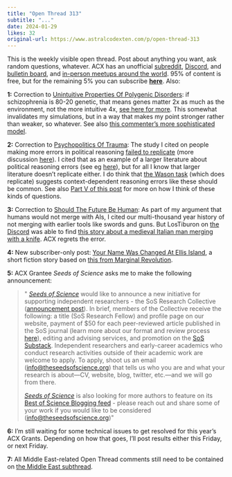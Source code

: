 ```yaml
---
title: "Open Thread 313"
subtitle: "..."
date: 2024-01-29
likes: 32
original-url: https://www.astralcodexten.com/p/open-thread-313
---
```

This is the weekly visible open thread. Post about anything you want, ask random questions, whatever. ACX has an unofficial [subreddit](https://www.reddit.com/r/slatestarcodex/), [Discord](https://discord.gg/RTKtdut), and [bulletin board](https://www.datasecretslox.com/index.php), and [in-person meetups around the world](https://www.lesswrong.com/community?filters%5B0%5D=SSC). 95% of content is free, but for the remaining 5% you can subscribe **[here](https://astralcodexten.substack.com/subscribe?)**. Also:

 **1:** Correction to [Unintuitive Properties Of Polygenic Disorders](https://www.astralcodexten.com/p/some-unintuitive-properties-of-polygenic): if schizophrenia is 80-20 genetic, that means genes matter 2x as much as the environment, not the more intuitive 4x, [see here for more](https://www.astralcodexten.com/p/some-unintuitive-properties-of-polygenic/comment/48011469). This somewhat invalidates my simulations, but in a way that makes my point stronger rather than weaker, so whatever. See also [this commenter’s more sophisticated model](https://www.astralcodexten.com/p/some-unintuitive-properties-of-polygenic/comment/48056811).

 **2:** Correction to [Psychopolitics Of Trauma](https://www.astralcodexten.com/p/the-psychopolitics-of-trauma): The study I cited on people making more errors in political reasoning [failed to replicate](https://www.astralcodexten.com/p/the-psychopolitics-of-trauma/comment/48053016) (more discussion [here](https://twitter.com/cremieuxrecueil/status/1750721484773888174)). I cited that as an example of a larger literature about political reasoning errors (see eg [here](https://www.cambridge.org/core/journals/british-journal-of-political-science/article/role-of-evidence-in-politics-motivated-reasoning-and-persuasion-among-politicians/6813A080C058E1BB4920661FF60BED6F)), but for all I know that larger literature doesn’t replicate either. I do think that [the Wason task](https://en.wikipedia.org/wiki/Wason_selection_task) (which does replicate) suggests context-dependent reasoning errors like these should be common. See also [Part V of this post](https://www.astralcodexten.com/p/on-hreha-on-behavioral-economics) for more on how I think of these kinds of questions.

 **3:** Correction to [Should The Future Be Human](https://www.astralcodexten.com/p/should-the-future-be-human): As part of my argument that humans would not merge with AIs, I cited our multi-thousand year history of not merging with earlier tools like swords and guns. But LosTiburon on [the Discord](https://discord.com/invite/RTKtdut) was able to find [this story about a medieval Italian man merging with a knife](https://www.sciencealert.com/a-medieval-italian-man-replaced-his-amputated-hand-with-a-knife). ACX regrets the error.

 **4:** New subscriber-only post: [Your Name Was Changed At Ellis Island](https://www.astralcodexten.com/p/your-name-was-changed-at-ellis-island), a short fiction story based on [this from Marginal Revolution](https://marginalrevolution.com/marginalrevolution/2024/01/no-ones-name-was-changed-at-ellis-island.html).

 **5:** ACX Grantee _Seeds of Science_ asks me to make the following announcement:

> " _[Seeds of Science](http://theseedsofscience.org/)_ would like to announce a new initiative for supporting independent researchers - the SoS Research Collective ([announcement post](https://www.theseedsofscience.pub/p/announcing-the-sos-research-collective)). In brief, members of the Collective receive the following: a title (SoS Research Fellow) and profile page on our website, payment of $50 for each peer-reviewed article published in the SoS journal (learn more about our format and review process [here](https://www.theseedsofscience.org/howtopublish)), editing and advising services, and promotion on the [SoS Substack](https://www.theseedsofscience.pub/). Independent researchers and early-career academics who conduct research activities outside of their academic work are welcome to apply. To apply, shoot us an email ([info@theseedsofscience.org](mailto:info@theseedsofscience.org)) that tells us who you are and what your research is about—CV, website, blog, twitter, etc.—and we will go from there.   
> 
> 
> _[Seeds of Science](https://www.theseedsofscience.org/)_ is also looking for more authors to feature on its [Best of Science Blogging feed](https://www.theseedsofscience.pub/s/the-best-of-science-blogging) \- please reach out and share some of your work if you would like to be considered ([info@theseedsofscience.org](http://info@theseedsofscience.org))"

 **6:** I’m still waiting for some technical issues to get resolved for this year’s ACX Grants. Depending on how that goes, I’ll post results either this Friday, or next Friday.

 **7:** All Middle East-related Open Thread comments still need to be contained on [the Middle East subthread](https://www.astralcodexten.com/p/open-thread-313/comment/48369120).
